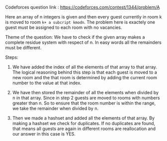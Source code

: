 Codeforces question link : https://codeforces.com/contest/1344/problem/A

Here an array of n integers is given and then every guest currently in room k is moved to room ```k+ a subcript kmodn```.
The problem here is exactely one guest must be assigned to each room with no vacancies.

Theme of the question: We have to check if the given array makes a complete residue system with respect of n. In easy words all the remainders must be different. 

Steps:
1. We have added the index of all the elements of that array to that array.
The logical reasoning behind this step is that each guest is moved to a new room and the that room is determined by adding the current room number to the value at that index.

2. We have then stored the remainder of all the elements when divided by n in that array. Since in step 2 guests are moved to rooms with numbers greater than n. So to ensure that the room number is within the range, we take the remainder when divided by n.

3. Then we made a hashset and added all the elements of that array. By making a hashset we check for duplicates. If no duplicates are found, that means all guests are again in different rooms are reallocation and our answer in this case is YES.
